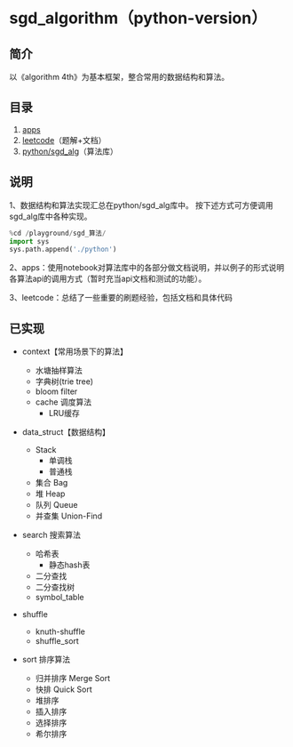 # sgd_algorithm（python-version）

## 简介
以《algorithm 4th》为基本框架，整合常用的数据结构和算法。

## 目录

  1) [apps](./apps/)
  2) [leetcode](./leetcode/)（题解+文档）
  3) [python/sgd_alg](./python/sgd_alg/)（算法库）
   
## 说明
  1、数据结构和算法实现汇总在python/sgd_alg库中。
  按下述方式可方便调用sgd_alg库中各种实现。
  ``` python
  %cd /playground/sgd_算法/
  import sys  
  sys.path.append('./python')
  ```
2、apps：使用notebook对算法库中的各部分做文档说明，并以例子的形式说明各算法api的调用方式（暂时充当api文档和测试的功能）。

3、leetcode：总结了一些重要的刷题经验，包括文档和具体代码

## 已实现
  - context【常用场景下的算法】
    - 水塘抽样算法
    - 字典树(trie tree)
    - bloom filter
    - cache 调度算法
      - LRU缓存
  - data_struct【数据结构】
    - Stack
      - 单调栈
      - 普通栈
    - 集合 Bag
    - 堆 Heap
    - 队列 Queue
    - 并查集 Union-Find
  
  - search 搜索算法
    - 哈希表
      - 静态hash表
    - 二分查找
    - 二分查找树
    - symbol_table
  
  - shuffle
    - knuth-shuffle
    - shuffle_sort

  - sort 排序算法
    - 归并排序 Merge Sort
    - 快排 Quick Sort
    - 堆排序
    - 插入排序
    - 选择排序
    - 希尔排序
  

